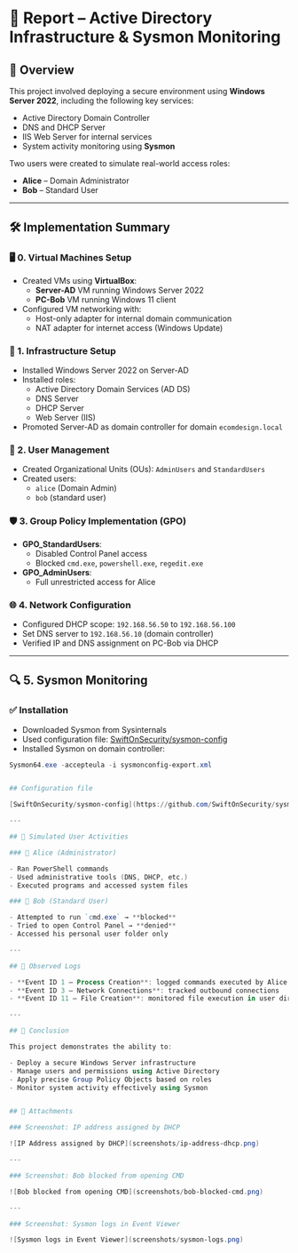 # 🧾 Report – Active Directory Infrastructure & Sysmon Monitoring

## 📌 Overview

This project involved deploying a secure environment using **Windows Server 2022**, including the following key services:

- Active Directory Domain Controller  
- DNS and DHCP Server  
- IIS Web Server for internal services  
- System activity monitoring using **Sysmon**

Two users were created to simulate real-world access roles:

- **Alice** – Domain Administrator  
- **Bob** – Standard User

---

## 🛠️ Implementation Summary

### 🖥️ 0. Virtual Machines Setup

- Created VMs using **VirtualBox**:
  - **Server-AD** VM running Windows Server 2022  
  - **PC-Bob** VM running Windows 11 client  
- Configured VM networking with:
  - Host-only adapter for internal domain communication  
  - NAT adapter for internet access (Windows Update)  

### 🧱 1. Infrastructure Setup

- Installed Windows Server 2022 on Server-AD  
- Installed roles:  
  - Active Directory Domain Services (AD DS)  
  - DNS Server  
  - DHCP Server  
  - Web Server (IIS)  
- Promoted Server-AD as domain controller for domain `ecomdesign.local`  

### 👥 2. User Management

- Created Organizational Units (OUs): `AdminUsers` and `StandardUsers`  
- Created users:  
  - `alice` (Domain Admin)  
  - `bob` (standard user)  

### 🛡️ 3. Group Policy Implementation (GPO)

- **GPO_StandardUsers**:  
  - Disabled Control Panel access  
  - Blocked `cmd.exe`, `powershell.exe`, `regedit.exe`  
- **GPO_AdminUsers**:  
  - Full unrestricted access for Alice  

### 🌐 4. Network Configuration

- Configured DHCP scope: `192.168.56.50` to `192.168.56.100`  
- Set DNS server to `192.168.56.10` (domain controller)  
- Verified IP and DNS assignment on PC-Bob via DHCP  

---

## 🔍 5. Sysmon Monitoring

### ✅ Installation

- Downloaded Sysmon from Sysinternals  
- Used configuration file: [SwiftOnSecurity/sysmon-config](https://github.com/SwiftOnSecurity/sysmon-config)  
- Installed Sysmon on domain controller:

```powershell
Sysmon64.exe -accepteula -i sysmonconfig-export.xml


## Configuration file

[SwiftOnSecurity/sysmon-config](https://github.com/SwiftOnSecurity/sysmon-config)

---

## 🧪 Simulated User Activities

### 🔸 Alice (Administrator)

- Ran PowerShell commands  
- Used administrative tools (DNS, DHCP, etc.)  
- Executed programs and accessed system files

### 🔸 Bob (Standard User)

- Attempted to run `cmd.exe` → **blocked**  
- Tried to open Control Panel → **denied**  
- Accessed his personal user folder only

---

## 🧾 Observed Logs

- **Event ID 1 – Process Creation**: logged commands executed by Alice  
- **Event ID 3 – Network Connections**: tracked outbound connections  
- **Event ID 11 – File Creation**: monitored file execution in user directories

---

## 🔐 Conclusion

This project demonstrates the ability to:

- Deploy a secure Windows Server infrastructure  
- Manage users and permissions using Active Directory  
- Apply precise Group Policy Objects based on roles  
- Monitor system activity effectively using Sysmon


## 📸 Attachments

### Screenshot: IP address assigned by DHCP

![IP Address assigned by DHCP](screenshots/ip-address-dhcp.png)

---

### Screenshot: Bob blocked from opening CMD

![Bob blocked from opening CMD](screenshots/bob-blocked-cmd.png)

---

### Screenshot: Sysmon logs in Event Viewer

![Sysmon logs in Event Viewer](screenshots/sysmon-logs.png)
